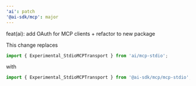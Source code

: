 ```yaml
---
'ai': patch
'@ai-sdk/mcp': major
---
```


feat(ai): add OAuth for MCP clients + refactor to new package

This change replaces

```ts
import { Experimental_StdioMCPTransport } from 'ai/mcp-stdio';
```

with

```ts
import { Experimental_StdioMCPTransport } from '@ai-sdk/mcp/mcp-stdio';
```
